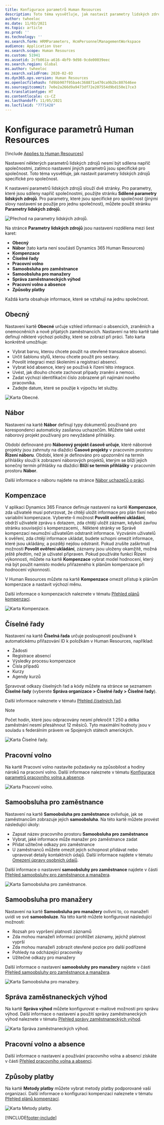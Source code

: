 ```yaml
---
title: Konfigurace parametrů Human Resources
description: Toto téma vysvětluje, jak nastavit parametry lidských zdrojů specifické pro společnost v aplikaci Dynamics 365 Human Resources.
author: twheeloc
ms.date: 11/03/2021
ms.topic: article
ms.prod: ''
ms.technology: ''
ms.search.form: HRMParameters, HcmPersonnelManagementWorkspace
audience: Application User
ms.search.scope: Human Resources
ms.custom: 51941
ms.assetid: 2cfb061a-a616-4bf9-9d98-9cde00039eec
ms.search.region: Global
ms.author: twheeloc
ms.search.validFrom: 2020-02-03
ms.dyn365.ops.version: Human Resources
ms.openlocfilehash: fd9bb907f95ba4c368871a470ca9b2bc807646ee
ms.sourcegitcommit: 7e0e2a266d9a9473df72e207554d9bd150e17ce3
ms.translationtype: HT
ms.contentlocale: cs-CZ
ms.lasthandoff: 11/05/2021
ms.locfileid: "7771428"
---
```

# <a name="configure-human-resources-parameters"></a>Konfigurace parametrů Human Resources

[!include [Applies to Human Resources](../includes/applies-to-hr.md)]

Nastavení některých parametrů lidských zdrojů nesmí být sdílena napříč společnostmi, zatímco nastavení jiných parametrů jsou specifické pro společnost. Toto téma vysvětluje, jak nastavit parametry lidských zdrojů specifické pro společnost.

K nastavení parametrů lidských zdrojů slouží dvě stránky. Pro parametry, které jsou sdíleny napříč společnostmi, použijte stránku **Sdílené parametry lidských zdrojů**. Pro parametry, které jsou specifické pro společnost (jinými slovy nastavení se použije pro jednu společnost), můžete použít stránku **Parametry lidských zdrojů**.

![Přechod na parametry lidských zdrojů.](./media/hr-employee-self-service-human-resources-parameters.png)

Na stránce **Parametry lidských zdrojů** jsou nastavení rozdělena mezi šest karet:

- **Obecný**
- **Nábor** (tato karta není součástí Dynamics 365 Human Resources)
- **Kompenzace**
- **Číselné řady**
- **Pracovní volno**
- **Samoobsluha pro zaměstnance**
- **Samoobsluha pro manažery**
- **Správa zaměstnaneckých výhod**
- **Pracovní volno a absence**
- **Způsoby platby**

Každá karta obsahuje informace, které se vztahují na jednu společnost.

## <a name="general"></a>Obecný

Nastavení kartě **Obecné** určuje vzhled informací o absencích, zraněních a onemocněních a nově přijatých zaměstnancích. Nastavení na této kartě také definují některé výchozí položky, které se zobrazí při práci. Tato karta konkrétně umožňuje:

- Vybrat barvu, kterou chcete použít na otevřené transakce absencí.
- Určit šablonu stylů, kterou chcete použít pro sestavy.
- Povolit integraci mezi školeními a registrací absencí.
- Vybrat kód absence, který se používá k řízení této integrace.
- Uvést, jak dlouho chcete zachovat případy zranění a nemoci.
- Zadat výchozí identifikační číslo zobrazené při najímání nového pracovníka.
- Zadejte datum, které se použije k výpočtu let služby. 

![Karta Obecné.](./media/hr-setup-parameters-general.png)

## <a name="recruitment"></a>Nábor

Nastavení na kartě **Nábor** definují typy dokumentů používané pro korespondenci automaticky zasílanou uchazečům. Můžete také uvést náborový projekt používaný pro nevyžádané přihlášky.

Období definované pro **Náborový projekt časově určuje**, které náborové projekty jsou zahrnuty na dlaždici **Časové projekty** v pracovním prostoru **Řízení náboru**. Období, které je definováno pro upozornění na termín přihlášky slouží k zobrazení náborových projektů, kterým se blíží jejich konečný termín přihlášky na dlaždici **Blíží se termín přihlášky** v pracovním prostoru **Nábor**.

Další informace o náboru najdete na stránce [Nábor uchazečů o práci](hr-personnel-recruit.md).

## <a name="compensation"></a>Kompenzace

V aplikaci Dynamics 365 Finance definuje nastavení na kartě **Kompenzace**, zda uživatelé musí potvrzovat, že chtějí uložit informace pro plán fixní nebo variabilní kompenzace. Vyberete-li možnost **Povolit ověření ukládání**, obdrží uživatelé zprávu s dotazem, zda chtějí uložit záznam, kdykoli zavřou stránku související s kompenzacemi, . Některé stránky ve Správě kompenzací neumožní uživatelům odstranit informace. Vyzváním uživatelů k ověření, zda chtějí informace ukládat, budete schopni omezit informace, které jsou ukládány, a později nejdou odstranit. Pokud zrušíte zaškrtnutí možnosti **Povolit ověření ukládání**, záznamy jsou uloženy okamžitě, možná ještě předtím, než je uživatel připraven. Pokud používáte funkci Řízení výkonnosti, můžete na kartě **Kompenzace** vybrat model hodnocení, který má být použit namísto modelu přiřazeného k plánům kompenzace při hodnocení výkonnosti.

V Human Resources můžete na kartě **Kompenzace** omezit přístup k plánům kompenzace a nastavit výchozí měnu.

Další informace o kompenzacích naleznete v tématu [Přehled plánů kompenzací](hr-compensation-overview.md).

![Karta Kompenzace.](./media/hr-setup-parameters-compensation.png)

## <a name="number-sequences"></a>Číselné řady

Nastavení na kartě **Číselná řada** určuje posloupnosti používané k automatickému přiřazování ID k položkám v Human Resources, například:

- Žádosti
- Registrace absencí
- Výsledky procesu kompenzace
- Čísla případů
- Kurzy
- Agendy kurzů

Spravovat odkazy číselných řad a kódy můžete na stránce se seznamem **Číselné řady** (vyberete **Správa organizace > Číselné řady > Číselné řady**).

Další informace naleznete v tématu [Přehled číselných řad](../fin-ops-core/fin-ops/organization-administration/number-sequence-overview.md?toc=%2fdynamics365%2fhuman-resources%2ftoc.json).

> [!NOTE]
> Počet hodin, které jsou odpracovány nesmí překročit 1 250 a délka zaměstnání nesmí přesáhnout 12 měsíců. Tyto maximální hodnoty jsou v souladu s federálním právem ve Spojených státech amerických.

![Karta Číselné řady.](./media/hr-setup-parameters-number-sequences.png)

## <a name="fmla"></a>Pracovní volno

Na kartě Pracovní volno nastavíte požadavky na způsobilost a hodiny nároků na pracovní volno. Další informace naleznete v tématu [Konfigurace parametrů pracovního volna a absence](hr-leave-and-absence-parameters.md).

![Karta Pracovní volno.](./media/hr-setup-parameters-fmla.png)

## <a name="employee-self-service"></a>Samoobsluha pro zaměstnance

Nastavení na kartě **Samoobsluha pro zaměstnance** ovlivňuje, jak se zaměstnancům zobrazuje jejich **samoobsluha**. Na této kartě můžete provést následující úkoly:

- Zapsat název pracovního prostoru **Samoobsluha pro zaměstnance**
- Vybrat, jaké informace může manažer pro zaměstnance zadat
- Přidat užitečné odkazy pro zaměstnance
- U zaměstnanců můžete omezit jejich schopnost přidávat nebo upravovat detaily kontaktních údajů. Další informace najdete v tématu [Omezení úpravy osobních údajů](hr-employee-self-service-restrict-editing.md).

Další informace o nastavení **samoobsluhy pro zaměstnance** najdete v části [Přehled samoobsluhy pro zaměstnance a manažera](hr-employee-manager-self-service-overview.md).

![Karta Samoobsluha pro zaměstnance.](./media/hr-setup-parameters-employee-self-service.png)

## <a name="manager-self-service"></a>Samoobsluha pro manažery

Nastavení na kartě **Samoobsluha pro manažery** ovlivní to, co manažeři uvidí ve své **samoobsluze**. Na této kartě můžete konfigurovat následující možnosti:

- Rozsah pro vypršení platnosti záznamů
- Zda mohou manažeři informací prohlížet záznamy, jejichž platnost vyprší
- Zda mohou manažeři zobrazit otevřené pozice pro další podřízené
- Pohledy na odcházející pracovníky
- Užitečné odkazy pro manažery

Další informace o nastavení **samoobsluhy pro manažery** najdete v části [Přehled samoobsluhy pro zaměstnance a manažera](hr-employee-manager-self-service-overview.md).

![Karta Samoobsluha pro manažery.](./media/hr-setup-parameters-manager-self-service.png)

## <a name="benefits-management"></a>Správa zaměstnaneckých výhod

Na kartě **Správa výhod** můžete konfigurovat e-mailové možnosti pro správu výhod. Další informace o nastavení a použití správy zaměstnaneckých výhod naleznete v tématu [Přehled správy zaměstnaneckých výhod](hr-benefits-management-overview.md).

![Karta Správa zaměstnaneckých výhod.](./media/hr-setup-parameters-benefits-management.png)

## <a name="leave-and-absence"></a>Pracovní volno a absence

Další informace o nastavení a používání pracovního volna a absencí získáte v části [Přehled pracovního volna a absencí](hr-leave-and-absence-overview.md).

## <a name="payment-methods"></a>Způsoby platby

Na kartě **Metody platby** můžete vybrat metody platby podporované vaší organizací. Další informace o konfiguraci kompenzací naleznete v tématu [Přehled plánů kompenzací](hr-compensation-overview.md).

![Karta Metody platby.](./media/hr-setup-parameters-payment-methods.png)


[!INCLUDE[footer-include](../includes/footer-banner.md)]
